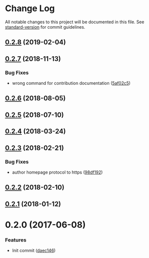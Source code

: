 # Change Log

All notable changes to this project will be documented in this file. See [standard-version](https://github.com/conventional-changelog/standard-version) for commit guidelines.

<a name="0.2.8"></a>
## [0.2.8](https://github.com/MartinHelmut/nerder-index/compare/v0.2.7...v0.2.8) (2019-02-04)



<a name="0.2.7"></a>
## [0.2.7](https://github.com/MartinHelmut/nerder-index/compare/v0.2.6...v0.2.7) (2018-11-13)


### Bug Fixes

* wrong command for contribution documentation ([5af02c5](https://github.com/MartinHelmut/nerder-index/commit/5af02c5))



<a name="0.2.6"></a>
## [0.2.6](https://github.com/MartinHelmut/nerder-index/compare/v0.2.5...v0.2.6) (2018-08-05)



<a name="0.2.5"></a>
## [0.2.5](https://github.com/MartinHelmut/nerder-index/compare/v0.2.4...v0.2.5) (2018-07-10)



<a name="0.2.4"></a>
## [0.2.4](https://github.com/MartinHelmut/nerder-index/compare/v0.2.3...v0.2.4) (2018-03-24)



<a name="0.2.3"></a>
## [0.2.3](https://github.com/MartinHelmut/nerder-index/compare/v0.2.2...v0.2.3) (2018-02-21)


### Bug Fixes

* author homepage protocol to https ([98df192](https://github.com/MartinHelmut/nerder-index/commit/98df192))



<a name="0.2.2"></a>
## [0.2.2](https://github.com/MartinHelmut/nerder-index/compare/v0.2.1...v0.2.2) (2018-02-10)



<a name="0.2.1"></a>
## [0.2.1](https://github.com/MartinHelmut/nerder-index/compare/v0.2.0...v0.2.1) (2018-01-12)



<a name="0.2.0"></a>
# 0.2.0 (2017-06-08)


### Features

* Init commit ([daec146](https://github.com/MartinHelmut/nerder-index/commit/daec146))
